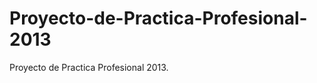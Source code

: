Proyecto-de-Practica-Profesional-2013
=====================================

Proyecto de Practica Profesional 2013.
